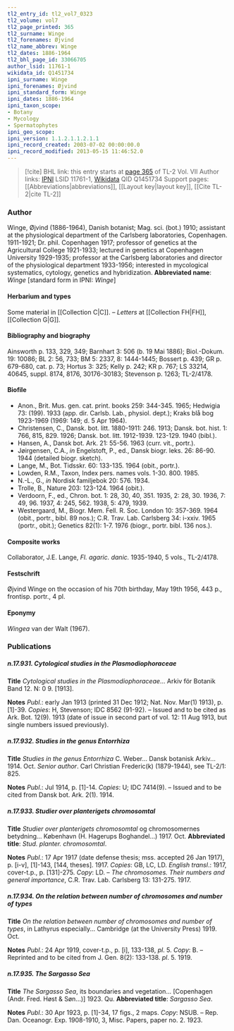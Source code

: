 ```yaml
---
tl2_entry_id: tl2_vol7_0323
tl2_volume: vol7
tl2_page_printed: 365
tl2_surname: Winge
tl2_forenames: Øjvind
tl2_name_abbrev: Winge
tl2_dates: 1886-1964
tl2_bhl_page_id: 33066705
author_lsid: 11761-1
wikidata_id: Q1451734
ipni_surname: Winge
ipni_forenames: Øjvind
ipni_standard_form: Winge
ipni_dates: 1886-1964
ipni_taxon_scope: 
- Botany
- Mycology
- Spermatophytes
ipni_geo_scope: 
ipni_version: 1.1.2.1.1.2.1.1
ipni_record_created: 2003-07-02 00:00:00.0
ipni_record_modified: 2013-05-15 11:46:52.0
---
```


> [!cite] BHL link: this entry starts at [page 365](https://www.biodiversitylibrary.org/page/33066705) of TL-2 Vol. VII
> Author links: [IPNI](https://www.ipni.org/a/11761-1) LSID 11761-1, [Wikidata](https://www.wikidata.org/wiki/Q1451734) QID Q1451734
> Support pages: [[Abbreviations|abbreviations]], [[Layout key|layout key]], [[Cite TL-2|cite TL-2]]

### Author

Winge, Øjvind (1886-1964), Danish botanist; Mag. sci. (bot.) 1910; assistant at the physiological department of the Carlsberg laboratories, Copenhagen. 1911-1921; Dr. phil. Copenhagen 1917; professor of genetics at the Agricultural College 1921-1933; lectured in genetics at Copenhagen University 1929-1935; professor at the Carlsberg laboratories and director of the physiological department 1933-1956; interested in mycological systematics, cytology, genetics and hybridization. 
**Abbreviated name**: *Winge* \[standard form in IPNI: *Winge*\]

#### Herbarium and types

Some material in [[Collection C|C]]. – *Letters* at [[Collection FH|FH]], [[Collection G|G]].

#### Bibliography and biography

Ainsworth p. 133, 329, 349; Barnhart 3: 506 (b. 19 Mai 1886); Biol.-Dokum. 19: 10086; BL 2: 56, 733; BM 5: 2337, 8: 1444-1445; Bossert p. 439; GR p. 679-680, cat. p. 73; Hortus 3: 325; Kelly p. 242; KR p. 767; LS 33214, 40645, suppl. 8174, 8176, 30176-30183; Stevenson p. 1263; TL-2/4178.

#### Biofile

- Anon., Brit. Mus. gen. cat. print. books 259: 344-345. 1965; Hedwigia 73: (199). 1933 (app. dir. Carlsb. Lab., physiol. dept.); Kraks blå bog 1923-1969 (1969: 149; d. 5 Apr 1964).
- Christensen, C., Dansk. bot. litt. 1880-1911: 246. 1913; Dansk. bot. hist. 1: 766, 815, 829. 1926; Dansk. bot. litt. 1912-1939. 123-129. 1940 (bibl.).
- Hansen, A., Dansk bot. Ark. 21: 55-56. 1963 (curr. vit., portr.).
- Jøirgensen, C.A., *in* Engelstoft, P., ed., Dansk biogr. leks. 26: 86-90. 1944 (detailed biogr. sketch).
- Lange, M., Bot. Tidsskr. 60: 133-135. 1964 (obit., portr.).
- Lowden, R.M., Taxon, Index pers. names vols. 1-30. 800. 1985.
- N.-L., G., *in* Nordisk familjebok 20: 576. 1934.
- Trolle, B., Nature 203: 123-124. 1964 (obit.).
- Verdoorn, F., ed., Chron. bot. 1: 28, 30, 40, 351. 1935, 2: 28, 30. 1936, 7: 49, 96. 1937, 4: 245, 562. 1938, 5: 479, 1939.
- Westergaard, M., Biogr. Mem. Fell. R. Soc. London 10: 357-369. 1964 (obit., portr., bibl. 89 nos.); C.R. Trav. Lab. Carlsberg 34: i-xxiv. 1965 (portr., obit.); Genetics 82(1): 1-7. 1976 (biogr., portr. bibl. 136 nos.).

#### Composite works

Collaborator, J.E. Lange, *Fl. agaric. danic.* 1935-1940, 5 vols., TL-2/4178.

#### Festschrift

Øjvind Winge on the occasion of his 70th birthday, May 19th 1956, 443 p., frontisp. portr., 4 pl.

#### Eponymy

*Wingea* van der Walt (1967).

### Publications

##### n.17.931. Cytological studies in the Plasmodiophoraceae

**Title**
*Cytological studies in the Plasmodiophoraceae*... Arkiv för Botanik Band 12. N: 0 9. \[1913\].

**Notes**
*Publ*.: early Jan 1913 (printed 31 Dec 1912; Nat. Nov. Mar(1) 1913), p. \[1\]-39. *Copies*: H, Stevenson; IDC 8562 (91-92). – Issued and to be cited as Ark. Bot. 12(9). 1913 (date of issue in second part of vol. 12: 11 Aug 1913, but single numbers issued previously).

##### n.17.932. Studies in the genus Entorrhiza

**Title**
*Studies in the genus Entorrhiza* C. Weber... Dansk botanisk Arkiv... 1914. Oct. *Senior author*. Carl Christian Frederic(k) (1879-1944), see TL-2/1: 825.

**Notes**
*Publ*.: Jul 1914, p. \[1\]-14. *Copies*: U; IDC 7414(9). – Issued and to be cited from Dansk bot. Ark. 2(1). 1914.

##### n.17.933. Studier over planterigets chromosomtal

**Title**
*Studier over planterigets chromosomtal* og chromosomernes betydning... København (H. Hagerups Boghandel...) 1917. Oct.
**Abbreviated title**: *Stud. planter. chromosomtal*.

**Notes**
*Publ*.: 17 Apr 1917 (date defense thesis; mss. accepted 26 Jan 1917), p. \[i-v\], \[1\]-143, \[144, theses\]. 1917. *Copies*: GB, LC, LD.
*English transl*.: 1917, cover-t.p., p. \[131\]-275. *Copy*: LD. – *The chromosomes. Their numbers* *and general importance*, C.R. Trav. Lab. Carlsberg 13: 131-275. 1917.

##### n.17.934. On the relation between number of chromosomes and number of types

**Title**
*On the relation between number of chromosomes and number of types*, in Lathyrus especially... Cambridge (at the University Press) 1919. Oct.

**Notes**
*Publ*.: 24 Apr 1919, cover-t.p., p. \[i\], 133-138, *pl*. 5. *Copy*: B. – Reprinted and to be cited from J. Gen. 8(2): 133-138. *pl*. 5. 1919.

##### n.17.935. The Sargasso Sea

**Title**
*The Sargasso Sea*, its boundaries and vegetation... \[Copenhagen (Andr. Fred. Høst & Søn...)\] 1923. Qu.
**Abbreviated title**: *Sargasso Sea*.

**Notes**
*Publ*.: 30 Apr 1923, p. \[1\]-34, 17 figs., 2 maps. *Copy*: NSUB. – Rep. Dan. Oceanogr. Exp. 1908-1910, 3, Misc. Papers, paper no. 2. 1923.

